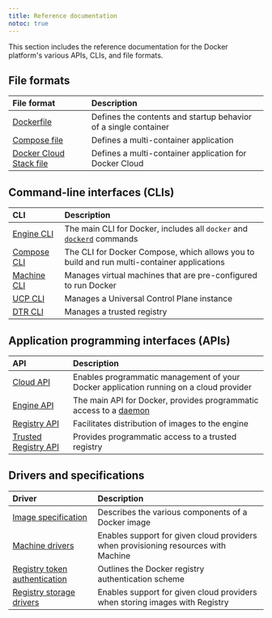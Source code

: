 ```yaml
---
title: Reference documentation
notoc: true
---
```


This section includes the reference documentation for the Docker platform's
various APIs, CLIs, and file formats.

## File formats

| File format                                            | Description                                                     |
|:-------------------------------------------------------|:----------------------------------------------------------------|
| [Dockerfile](/engine/reference/builder/)               | Defines the contents and startup behavior of a single container |
| [Compose file](/compose/compose-file/)                 | Defines a multi-container application                           |
| [Docker Cloud Stack file](/docker-cloud/apps/stack-yaml-reference/) | Defines a multi-container application for Docker Cloud          |


## Command-line interfaces (CLIs)

| CLI                                                   | Description                                                                                                      |
|:------------------------------------------------------|:-----------------------------------------------------------------------------------------------------------------|
| [Engine CLI](/engine/reference/commandline/cli/)          | The main CLI for Docker, includes all `docker` and [`dockerd`](/engine/reference/commandline/dockerd/) commands|
| [Compose CLI](/compose/reference/overview/)           | The CLI for Docker Compose, which allows you to build and run multi-container applications                       |
| [Machine CLI](/machine/reference/)                    | Manages virtual machines that are pre-configured to run Docker                                                   |
| [UCP CLI](/datacenter/ucp/2.1/reference/cli/index.md) | Manages a Universal Control Plane instance                                                                       |
| [DTR CLI](/datacenter/dtr/2.2/reference/cli/index.md) | Manages a trusted registry                                                                                       |

## Application programming interfaces (APIs)

| API                                                        | Description                                                                            |
|:-----------------------------------------------------------|:---------------------------------------------------------------------------------------|
| [Cloud API](/apidocs/docker-cloud/)                        | Enables programmatic management of your Docker application running on a cloud provider |
| [Engine API](/engine/api/)                                 | The main API for Docker, provides programmatic access to a [daemon](/glossary/#daemon) |
| [Registry API](/registry/spec/api/)                        | Facilitates distribution of images to the engine                                       |
| [Trusted Registry API](/datacenter/dtr/2.2/reference/api/) | Provides programmatic access to a trusted registry                                     |


## Drivers and specifications

| Driver                                                 | Description                                                                        |
|:-------------------------------------------------------|:-----------------------------------------------------------------------------------|
| [Image specification](/registry/spec/manifest-v2-2/)   | Describes the various components of a Docker image                                 |
| [Machine drivers](/machine/drivers/os-base/)           | Enables support for given cloud providers when provisioning resources with Machine |
| [Registry token authentication](/registry/spec/auth/)  | Outlines the Docker registry authentication scheme                                 |
| [Registry storage drivers](/registry/storage-drivers/) | Enables support for given cloud providers when storing images with Registry        |
